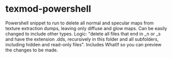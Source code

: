 # texmod-powershell
Powershell snippet to run to delete all normal and specular maps from texture extraction dumps, leaving only diffuse and glow maps. Can be easily changed to include other types. Logic: "delete all files that end in _n or _s and have the extension .dds, recursively in this folder and all subfolders, including hidden and read-only files". Includes WhatIf so you can preview the changes to be made.
